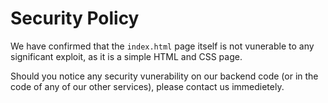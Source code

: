 # Security Policy

We have confirmed that the `index.html` page itself is not vunerable to any significant exploit, as it is a simple HTML and CSS page.

Should you notice any security vunerability on our backend code (or in the code of any of our other services), please contact us immedietely.
